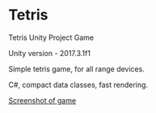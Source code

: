 # Tetris
Tetris Unity Project Game

Unity version - 2017.3.1f1

Simple tetris game, for all range devices.

C#, compact data classes, fast rendering.

[Screenshot of game](https://image.prntscr.com/image/W_TK37XDRFOp3L7_yIZjNw.png)
